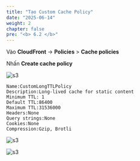 ```yaml
---
title: "Tạo Custom Cache Policy"
date: "2025-06-14"
weight: 2
chapter: false
pre: "<b> 6.2 </b>"
---
```


Vào **CloudFront** → **Policies** > **Cache policies**

Nhấn **Create cache policy**

![s3](/images/6.clean/5.png)

```
Name:CustomLongTTLPolicy
Description:Long-lived cache for static content
Minimum TTL: 1
Default TTL:86400
Maximum TTL:31536000
Headers:None
Query strings:None
Cookies:None
Compression:Gzip, Brotli

```
![s3](/images/6.clean/6.png)

![s3](/images/6.clean/7.png)